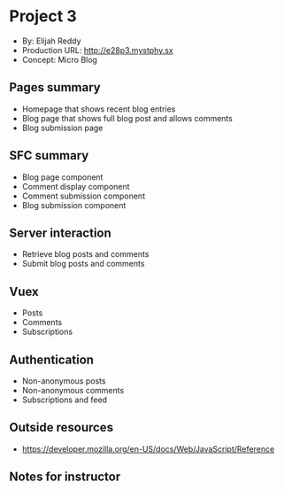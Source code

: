 # Project 3
+ By: Elijah Reddy
+ Production URL: <http://e28p3.mystphy.sx>
+ Concept: Micro Blog

## Pages summary
- Homepage that shows recent blog entries
- Blog page that shows full blog post and allows comments
- Blog submission page

## SFC summary
- Blog page component
- Comment display component
- Comment submission component
- Blog submission component

## Server interaction
- Retrieve blog posts and comments
- Submit blog posts and comments

## Vuex
- Posts
- Comments
- Subscriptions

## Authentication
- Non-anonymous posts
- Non-anonymous comments
- Subscriptions and feed

## Outside resources
- https://developer.mozilla.org/en-US/docs/Web/JavaScript/Reference

## Notes for instructor